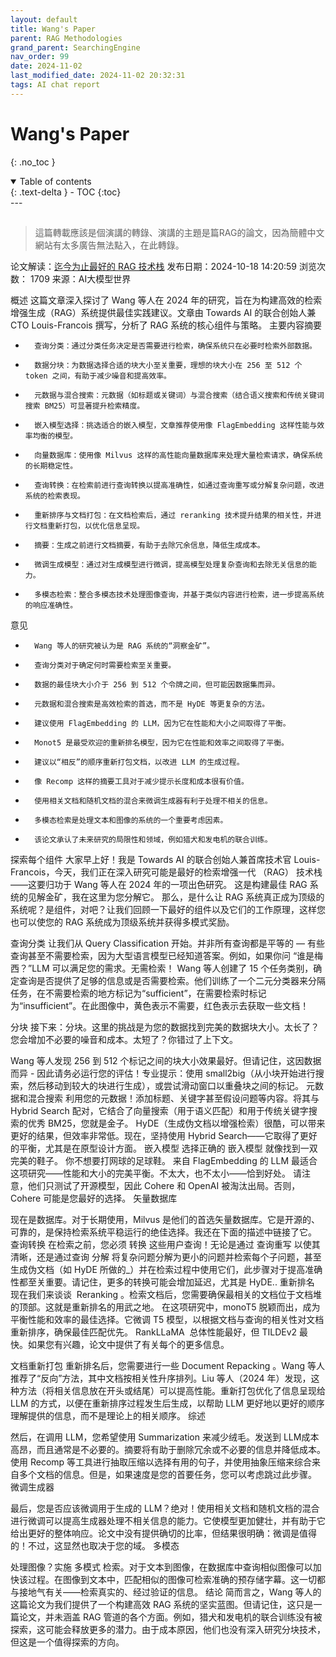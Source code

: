 ```yaml
---
layout: default
title: Wang's Paper
parent: RAG Methodologies
grand_parent: SearchingEngine
nav_order: 99
date: 2024-11-02 
last_modified_date: 2024-11-02 20:32:31
tags: AI chat report
---
```


# Wang's Paper

{: .no_toc }

<details open markdown="block">
  <summary>
    Table of contents
  </summary>
  {: .text-delta }
- TOC
{:toc}
</details>
---


## 

> 這篇轉載應該是個演講的轉錄、演講的主題是篇RAG的論文，因為簡體中文網站有太多廣告無法點入，在此轉錄。

论文解读：[迄今为止最好的 RAG 技术栈](https://www.53ai.com/news/RAG/2024101897102.html)
发布日期：2024-10-18 14:20:59 浏览次数： 1709 来源：AI大模型世界

概述
这篇文章深入探讨了 Wang 等人在 2024 年的研究，旨在为构建高效的检索增强生成（RAG）系统提供最佳实践建议。文章由 Towards AI 的联合创始人兼 CTO Louis-Francois 撰写，分析了 RAG 系统的核心组件与策略。
主要内容摘要
* 		查询分类：通过分类任务决定是否需要进行检索，确保系统只在必要时检索外部数据。 
* 		数据分块：为数据选择合适的块大小至关重要，理想的块大小在 256 至 512 个 token 之间，有助于减少噪音和提高效率。 
* 		元数据与混合搜索：元数据（如标题或关键词）与混合搜索（结合语义搜索和传统关键词搜索 BM25）可显著提升检索精度。 
* 		嵌入模型选择：挑选适合的嵌入模型，文章推荐使用像 FlagEmbedding 这样性能与效率均衡的模型。 
* 		向量数据库：使用像 Milvus 这样的高性能向量数据库来处理大量检索请求，确保系统的长期稳定性。 
* 		查询转换：在检索前进行查询转换以提高准确性，如通过查询重写或分解复杂问题，改进系统的检索表现。 
* 		重新排序与文档打包：在文档检索后，通过 reranking 技术提升结果的相关性，并进行文档重新打包，以优化信息呈现。 
* 		摘要：生成之前进行文档摘要，有助于去除冗余信息，降低生成成本。 
* 		微调生成模型：通过对生成模型进行微调，提高模型处理复杂查询和去除无关信息的能力。 
* 		多模态检索：整合多模态技术处理图像查询，并基于类似内容进行检索，进一步提高系统的响应准确性。 
意见
* 		Wang 等人的研究被认为是 RAG 系统的“洞察金矿”。
* 		查询分类对于确定何时需要检索至关重要。
* 		数据的最佳块大小介于 256 到 512 个令牌之间，但可能因数据集而异。
* 		元数据和混合搜索是高效检索的首选，而不是 HyDE 等更复杂的方法。
* 		建议使用 FlagEmbedding 的 LLM，因为它在性能和大小之间取得了平衡。
* 		Monot5 是最受欢迎的重新排名模型，因为它在性能和效率之间取得了平衡。
* 		建议以“相反”的顺序重新打包文档，以改进 LLM 的生成过程。
* 		像 Recomp 这样的摘要工具对于减少提示长度和成本很有价值。
* 		使用相关文档和随机文档的混合来微调生成器有利于处理不相关的信息。
* 		多模态检索是处理文本和图像的系统的一个重要考虑因素。
* 		该论文承认了未来研究的局限性和领域，例如猎犬和发电机的联合训练。
探索每个组件
大家早上好！我是 Towards AI 的联合创始人兼首席技术官 Louis-Francois，今天，我们正在深入研究可能是最好的检索增强一代 （RAG） 技术栈——这要归功于 Wang 等人在 2024 年的一项出色研究。
这是构建最佳 RAG 系统的见解金矿，我在这里为您分解它。
那么，是什么让 RAG 系统真正成为顶级的系统呢？是组件，对吧？让我们回顾一下最好的组件以及它们的工作原理，这样您也可以使您的 RAG 系统成为顶级系统并获得多模式奖励。

查询分类
让我们从 Query Classification 开始。并非所有查询都是平等的 — 有些查询甚至不需要检索，因为大型语言模型已经知道答案。例如，如果你问 “谁是梅西？”LLM 可以满足您的需求。无需检索！
Wang 等人创建了 15 个任务类别，确定查询是否提供了足够的信息或是否需要检索。他们训练了一个二元分类器来分隔任务，在不需要检索的地方标记为“sufficient”，在需要检索时标记为“insufficient”。在此图像中，黄色表示不需要，红色表示去获取一些文档！

分块
接下来：分块。这里的挑战是为您的数据找到完美的数据块大小。太长了？您会增加不必要的噪音和成本。太短了？你错过了上下文。

Wang 等人发现 256 到 512 个标记之间的块大小效果最好。但请记住，这因数据而异 - 因此请务必运行您的评估！专业提示：使用 small2big（从小块开始进行搜索，然后移动到较大的块进行生成），或尝试滑动窗口以重叠块之间的标记。
元数据和混合搜索
利用您的元数据！添加标题、关键字甚至假设问题等内容。将其与 Hybrid Search 配对，它结合了向量搜索（用于语义匹配）和用于传统关键字搜索的优秀 BM25，您就是金子。
HyDE（生成伪文档以增强检索）很酷，可以带来更好的结果，但效率非常低。现在，坚持使用 Hybrid Search——它取得了更好的平衡，尤其是在原型设计方面。
嵌入模型
选择正确的 嵌入模型 就像找到一双完美的鞋子。
你不想要打网球的足球鞋。
来自 FlagEmbedding 的 LLM 最适合这项研究——性能和大小的完美平衡。不太大，也不太小——恰到好处。
请注意，他们只测试了开源模型，因此 Cohere 和 OpenAI 被淘汰出局。否则，Cohere 可能是您最好的选择。
矢量数据库

现在是数据库。对于长期使用，Milvus 是他们的首选矢量数据库。它是开源的、可靠的，是保持检索系统平稳运行的绝佳选择。我还在下面的描述中链接了它。
查询转换
在检索之前，您必须 转换 这些用户查询！无论是通过 查询重写 以使其清晰，还是通过查询 分解 将复杂问题分解为更小的问题并检索每个子问题，甚至生成伪文档（如 HyDE 所做的_）并在检索过程中使用它们，此步骤对于提高准确性都至关重要。请记住，更多的转换可能会增加延迟，尤其是 HyDE..
重新排名
现在我们来谈谈  Reranking 。检索文档后，您需要确保最相关的文档位于文档堆的顶部。这就是重新排名的用武之地。
在这项研究中，monoT5 脱颖而出，成为平衡性能和效率的最佳选择。它微调 T5 模型，以根据文档与查询的相关性对文档重新排序，确保最佳匹配优先。 RankLLaMA  总体性能最好，但 TILDEv2 最快。如果您有兴趣，论文中提供了有关每个的更多信息。

文档重新打包
重新排名后，您需要进行一些 Document Repacking 。Wang 等人推荐了“反向”方法，其中文档按相关性升序排列。Liu 等人（2024 年）发现，这种方法（将相关信息放在开头或结尾）可以提高性能。重新打包优化了信息呈现给 LLM 的方式，以便在重新排序过程发生后生成，以帮助 LLM 更好地以更好的顺序理解提供的信息，而不是理论上的相关顺序。
综述

然后，在调用 LLM，您希望使用 Summarization 来减少绒毛。发送到 LLM成本高昂，而且通常是不必要的。摘要将有助于删除冗余或不必要的信息并降低成本。
使用 Recomp 等工具进行抽取压缩以选择有用的句子，并使用抽象压缩来综合来自多个文档的信息。但是，如果速度是您的首要任务，您可以考虑跳过此步骤。
微调生成器

最后，您是否应该微调用于生成的 LLM？绝对！使用相关文档和随机文档的混合进行微调可以提高生成器处理不相关信息的能力。它使模型更加健壮，并有助于它给出更好的整体响应。论文中没有提供确切的比率，但结果很明确：微调是值得的！不过，这显然也取决于您的域。
多模态

处理图像？实施 多模式 检索。对于文本到图像，在数据库中查询相似图像可以加快该过程。在图像到文本中，匹配相似的图像可检索准确的预存储字幕。这一切都与接地气有关——检索真实的、经过验证的信息。
结论
简而言之，Wang 等人的这篇论文为我们提供了一个构建高效 RAG 系统的坚实蓝图。但请记住，这只是一篇论文，并未涵盖 RAG 管道的各个方面。例如，猎犬和发电机的联合训练没有被探索，这可能会释放更多的潜力。由于成本原因，他们也没有深入研究分块技术，但这是一个值得探索的方向。


